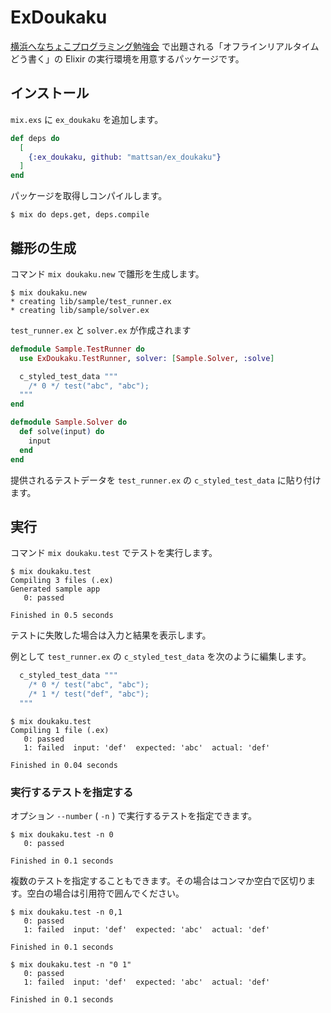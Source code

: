 # ExDoukaku

[横浜へなちょこプログラミング勉強会](https://yhpg.doorkeeper.jp) で出題される「オフラインリアルタイムどう書く」の Elixir の実行環境を用意するパッケージです。

## インストール

`mix.exs` に `ex_doukaku` を追加します。

```elixir
def deps do
  [
    {:ex_doukaku, github: "mattsan/ex_doukaku"}
  ]
end
```

パッケージを取得しコンパイルします。

```
$ mix do deps.get, deps.compile
```

## 雛形の生成

コマンド `mix doukaku.new` で雛形を生成します。

```
$ mix doukaku.new
* creating lib/sample/test_runner.ex
* creating lib/sample/solver.ex
```

`test_runner.ex` と `solver.ex` が作成されます

```elixir
defmodule Sample.TestRunner do
  use ExDoukaku.TestRunner, solver: [Sample.Solver, :solve]

  c_styled_test_data """
    /* 0 */ test("abc", "abc");
  """
end
```

```elixir
defmodule Sample.Solver do
  def solve(input) do
    input
  end
end
```

提供されるテストデータを `test_runner.ex` の `c_styled_test_data` に貼り付けます。

## 実行

コマンド `mix doukaku.test` でテストを実行します。

```
$ mix doukaku.test
Compiling 3 files (.ex)
Generated sample app
   0: passed

Finished in 0.5 seconds
```

テストに失敗した場合は入力と結果を表示します。

例として `test_runner.ex` の `c_styled_test_data` を次のように編集します。

```elixir
  c_styled_test_data """
    /* 0 */ test("abc", "abc");
    /* 1 */ test("def", "abc");
  """
```

```
$ mix doukaku.test
Compiling 1 file (.ex)
   0: passed
   1: failed  input: 'def'  expected: 'abc'  actual: 'def'

Finished in 0.04 seconds
```

### 実行するテストを指定する

オプション `--number` ( `-n` ) で実行するテストを指定できます。

```
$ mix doukaku.test -n 0
   0: passed

Finished in 0.1 seconds
```

複数のテストを指定することもできます。その場合はコンマか空白で区切ります。空白の場合は引用符で囲んでください。

```
$ mix doukaku.test -n 0,1
   0: passed
   1: failed  input: 'def'  expected: 'abc'  actual: 'def'

Finished in 0.1 seconds
```

```
$ mix doukaku.test -n "0 1"
   0: passed
   1: failed  input: 'def'  expected: 'abc'  actual: 'def'

Finished in 0.1 seconds
```
